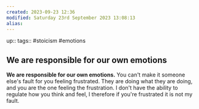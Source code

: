 ```yaml
---
created: 2023-09-23 12:36
modified: Saturday 23rd September 2023 13:08:13
alias:
---
```

up::
tags:: #stoicism #emotions

## We are responsible for our own emotions

**We are responsible for our own emotions.** You can't make it someone else's fault for you feeling frustrated. They are doing what they are doing, and you are the one feeling the frustration.
I don't have the ability to regulate how you think and feel, l therefore if you're frustrated it is not my fault.
